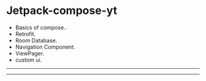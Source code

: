 # Jetpack-compose-yt

- Basics of compose..
- Retrofit.
- Room Database.
- Navigation Component.
- ViewPager.
- custom ui.
----------
----------
